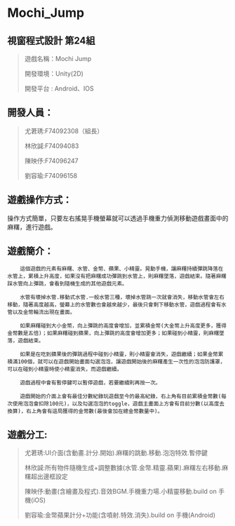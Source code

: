 # Mochi_Jump
## 視窗程式設計 第24組
>
>遊戲名稱：Mochi Jump
>
>開發環境：Unity(2D)
>
>開發平台 : Android、IOS
>
## 開發人員：
>
>尤莙琇:F74092308（組長）
>
>林欣諴:F74094083
>
>陳映伃:F74096247
>
>劉容瑜:F74096158
>


## 遊戲操作方式：
操作方式簡單，只要左右搖晃手機螢幕就可以透過手機重力偵測移動遊戲畫面中的麻糬，進行遊戲。

## 遊戲簡介：
       	這個遊戲的元素有麻糬、水管、金幣、蘋果、小精靈。晃動手機，讓麻糬持續彈跳降落在水管上，累積上升高度，如果沒有把麻糬成功彈跳到水管上，則麻糬墜落，遊戲結束。隨著麻糬踩水管向上彈跳，會看到隨機生成的其他遊戲元素。
        
       	水管有壞掉水管.移動式水管.一般水管三種，壞掉水管跳一次就會消失，移動水管會左右移動，隨著高度越高，螢幕上的水管數也會越來越少，最後只會剩下移動水管，遊戲過程會有水管以及金幣輪流出現在畫面。
        
       	如果麻糬碰到大小金幣，向上彈跳的高度會增加，並累積金幣(大金幣上升高度更多，獲得金幣數是五倍)；如果麻糬碰到蘋果，向上彈跳的高度會增加更多；如果碰到小精靈，則麻糬墜落，遊戲結束。
       	
        如果是在吃到蘋果後的彈跳過程中碰到小精靈，則小精靈會消失，遊戲繼續；如果金幣累積滿100個，就可以在遊戲開始畫面勾選泡泡，讓遊戲開始後的麻糬產生一次性的泡泡防護罩，可以在碰到小精靈時使小精靈消失，而遊戲繼續。
        
       	遊戲過程中會有暫停鍵可以暫停遊戲，若要繼續則再按一次。
        
        遊戲開始的介面上會有最佳分數紀錄玩遊戲至今的最高紀錄，右上角有目前累積金幣數(每次使用泡泡會扣除100元)，以及勾選泡泡的toggle，遊戲主畫面上方會有目前分數(以高度去換算)，右上角會有這局獲得的金幣數(最後會加在總金幣數量中)。

## 遊戲分工:
>尤莙琇:UI介面(含動畫.計分.開始).麻糬的跳動.移動.泡泡特效.暫停鍵
>
>林欣諴:所有物件隨機生成+調整數據(水管.金幣.精靈.蘋果).麻糬左右移動.麻糬超出邊框設定
>
>陳映伃:動畫(含繪畫及程式).音效BGM.手機重力場.小精靈移動.build on 手機(iOS)
>
>劉容瑜:金幣蘋果計分+功能(含噴射.特效.消失).build on 手機(Android)






